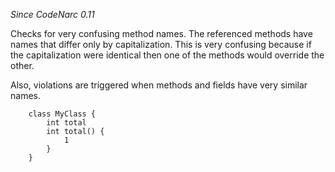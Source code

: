*Since CodeNarc 0.11*

Checks for very confusing method names. The referenced methods have
names that differ only by capitalization. This is very confusing because
if the capitalization were identical then one of the methods would
override the other.

Also, violations are triggered when methods and fields have very similar
names.

        class MyClass {
            int total
            int total() {
                1
            }
        }
